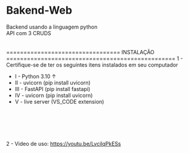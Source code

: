# Bakend-Web
Backend usando a linguagem python<br>
API com 3 CRUDS<br>
<br>
<br>
================================= INSTALAÇÃO =================================================
1 - Certifique-se de ter os seguintes itens instalados em seu computador
<ul>
    <li> I   - Python 3.10 ↑</li>
    <li> II  - uvicorn (pip install uvicorn)</li>
    <li> III - FastAPI (pip install fastapi)</li>
    <li> IV  - uvicorn (pip install uvicorn)</li>
    <li> V   - live server (VS_CODE extension)</li>
</ul><br><br><br><br>

2 - Video de uso: https://youtu.be/LvcilqPkESs